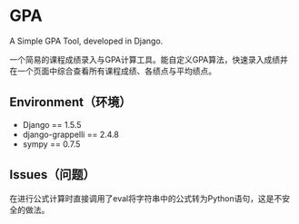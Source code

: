 GPA
===

A Simple GPA Tool, developed in Django. 

一个简易的课程成绩录入与GPA计算工具。能自定义GPA算法，快速录入成绩并在一个页面中综合查看所有课程成绩、各绩点与平均绩点。

Environment（环境）
---

* Django == 1.5.5
* django-grappelli == 2.4.8
* sympy == 0.7.5

Issues（问题）
---

在进行公式计算时直接调用了eval将字符串中的公式转为Python语句，这是不安全的做法。

